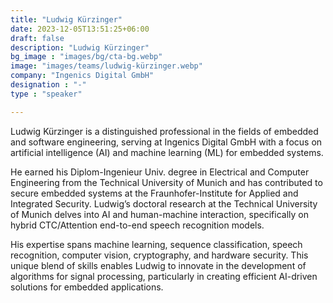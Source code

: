 ```yaml
---
title: "Ludwig Kürzinger"
date: 2023-12-05T13:51:25+06:00
draft: false
description: "Ludwig Kürzinger"
bg_image : "images/bg/cta-bg.webp"
image: "images/teams/ludwig-kürzinger.webp"
company: "Ingenics Digital GmbH"
designation : "-"
type : "speaker"

---
```


Ludwig Kürzinger is a distinguished professional in the fields of embedded and software engineering, serving at Ingenics Digital GmbH with a focus on artificial intelligence (AI) and machine learning (ML) for embedded systems. 

He earned his Diplom-Ingenieur Univ. degree in Electrical and Computer Engineering from the Technical University of Munich and has contributed to secure embedded systems at the Fraunhofer-Institute for Applied and Integrated Security. Ludwig’s doctoral research at the Technical University of Munich delves into AI and human-machine interaction, specifically on hybrid CTC/Attention end-to-end speech recognition models. 

His expertise spans machine learning, sequence classification, speech recognition, computer vision, cryptography, and hardware security. This unique blend of skills enables Ludwig to innovate in the development of algorithms for signal processing, particularly in creating efficient AI-driven solutions for embedded applications. 

